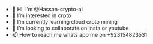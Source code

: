 - 👋 Hi, I’m @Hassan-crypto-ai
- 👀 I’m interested in crpto
- 🌱 I’m currently learning cloud crpto mining
- 💞️ I’m looking to collaborate on insta or youtube
- 📫 How to reach me whats app me on +923154823531

<!---
Hassan-crypto-ai/Hassan-crypto-ai is a ✨ special ✨ repository because its `README.md` (this file) appears on your GitHub profile.
You can click the Preview link to take a look at your changes.
--->
